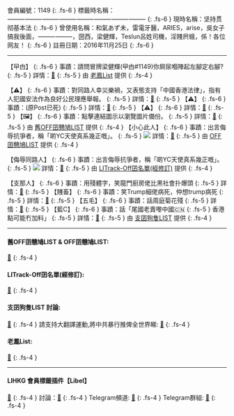 會員編號：1149 
{: .fs-6 }
標籤時名稱：⸻⸻⸻⸻⸻⸻⸻⸻
{: .fs-6 }
現時名稱：坚持贯彻基本法
{: .fs-6 }
曾使用名稱：和氣あず未，雷電牙醫，ARIES，arise，吳女子搞我後面，⸻⸻，圀西，梁健輝，Teslun呂姓司機，淫賤屄蛾，係！各位网友！
{: .fs-6 }
註冊日期：2016年11月25日 
{: .fs-6 }

---

<div class="code-example" markdown="1">

【曱甴】 
{: .fs-6 }
事蹟：請問冒牌梁健輝(曱甴#1149)你屙尿嗰陣起左腳定右腳? 
{: .fs-5 }
詳情：[🔗](https://lih.kg/2159284)
{: .fs-5 }
由 [老鳳List](#老鳳list) 提供 
{: .fs-4 }

</div>
<div class="code-example" markdown="1">

【⚠️】 
{: .fs-6 }
事蹟：對同路人幸災樂禍，又表態支持「中國香港法律」，指有人犯國安法作為良好公民理應舉報。 
{: .fs-5 }
詳情：[🔗](https://lih.kg/qaxFcJX)
{: .fs-5 }
【⚠️】
{: .fs-6 }
事蹟：(原Post已死)
{: .fs-5 }
詳情：[🔗](https://lih.kg/aFNRgqV)
{: .fs-5 }
【⚠️】 
{: .fs-6 }
詳情：[🔗](https://lih.kg/rMLKMmX)
{: .fs-5 }
【🖼️】 
{: .fs-6 }
事蹟：點擊連結圖示以瀏覽圖片備份。 
{: .fs-5 }
詳情：[🔗](https://filedn.eu/l9Hq1YKLkJ4m0VSXcdcfUaJ/LIHKG_on99/on9_son_2020/1149)
{: .fs-5 }
由 [舊OFF囝戇鳩LIST](#舊off囝戇鳩list--off囝戇鳩list) 提供 
{: .fs-4 }
【小心此人】 
{: .fs-6 }
事蹟：出言侮辱抗爭者，稱「啲YC天使真系幾正嘅」。 
{: .fs-5 }
![](https://filedn.eu/l9Hq1YKLkJ4m0VSXcdcfUaJ/LIHKG_on99/on9_jai/1149/1149.1_.png)
詳情：[🔗](https://lih.kg/tCcvbQX)
{: .fs-5 }
由 [OFF囝戇鳩LIST](#舊off囝戇鳩list--off囝戇鳩list) 提供 
{: .fs-4 }

</div>
<div class="code-example" markdown="1">

【侮辱同路人】 
{: .fs-6 }
事蹟：出言侮辱抗爭者，稱「啲YC天使真系幾正嘅」。 
{: .fs-5 }
![](https://filedn.eu/l9Hq1YKLkJ4m0VSXcdcfUaJ/LIHKG_on99/on9_jai/1149/1149.1_.png)
詳情：[🔗](https://lih.kg/tCcvbQX)
{: .fs-5 }
由 [LITrack-Off囝名單(經修訂)](#litrack-off囝名單經修訂) 提供 
{: .fs-4 }

</div>
<div class="code-example" markdown="1">

【支那人】 
{: .fs-6 }
事蹟：用殘體字，笑龍門廚房佬比黑社會扑爆頭 
{: .fs-5 }
詳情：[🔗](https://lih.kg/qaxFcJX)
{: .fs-5 }
【賤畜】 
{: .fs-6 }
事蹟：笑Trump細佬病死，仲想trump病死 
{: .fs-5 }
詳情：[🔗](https://lih.kg/aBpHAyV)
{: .fs-5 }
【五毛】 
{: .fs-6 }
事蹟：話周庭菊花殘 
{: .fs-5 }
詳情：[🔗](https://lih.kg/2149751)
{: .fs-5 }
【藍C】 
{: .fs-6 }
事蹟：話「尾國老賣嚟中國🇨🇳 
{: .fs-5 }
香港點可能冇加料」 
{: .fs-5 }
詳情：[🔗](https://lih.kg/aMAdedV)
{: .fs-5 }
由 [支囝狗隻LIST](#支囝狗隻list-討論) 提供 
{: .fs-4 }
</div>

---
#### 舊OFF囝戇鳩LIST & OFF囝戇鳩LIST: 
[🔗](https://bit.ly/lihkg_on9_list)
{: .fs-4 }
#### LITrack-Off囝名單(經修訂):
[🔗](http://tiny.cc/LITrack_GS)
{: .fs-4 }
####  支囝狗隻LIST 討論: 
[🔗](https://lih.kg/2908480)
{: .fs-4 }
請支持大翻譯運動,將中共暴行推俾全世界睇: [🔗](https://twitter.com/tgtm_official)
{: .fs-4 }
#### 老鳳List: 
[🔗](https://lihkg.com/thread/2808424)
{: .fs-4 }

---
#### LIHKG 會員標籤插件【Libel】 
[🔗](https://kitce.github.io/libel)
{: .fs-4 }
討論：[🔗](https://lih.kg/2841778)
{: .fs-4 }
Telegram頻道: [🔗](https://t.me/LibelOfficialChannel)
{: .fs-4 }
Telegram群組: [🔗](https://t.me/LibelOfficialGroup)
{: .fs-4 }
